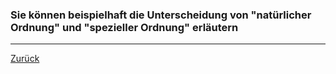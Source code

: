 ### Sie können beispielhaft die Unterscheidung von "natürlicher Ordnung" und "spezieller Ordnung" erläutern

---

[Zurück](600vergleich.md)


